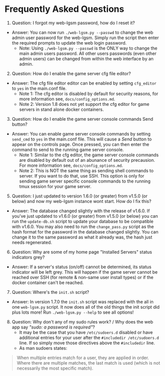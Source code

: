 # Frequently Asked Questions

1. Question: I forgot my web-lgsm password, how do I reset it?
  - Answer: You can now run `./web-lgsm.py --passwd` to change the web admin
    user password for the web-lgsm. Simply run the script then enter the
    required prompts to update the web login password.
    - Note: Using `./web-lgsm.py --passwd` is the ONLY way to change the main
      admin users password. All other users passwords (even other admin users)
      can be changed from within the web interface by an admin.

2. Question: How do I enable the game server cfg file editor?
  - Answer: The cfg file editor editor can be enabled by setting `cfg_editor`
    to `yes` in the main.conf file.
    - Note 1: The cfg editor is disabled by default for security reasons, for
      more information see, `docs/config_options.md`.
    - Note 2: Version 1.8 does not yet support the cfg editor for game servers
      in stand alone docker containers.

3. Question: How do I enable the game server console commands Send button?
  - Answer: You can enable game server console commands by setting `send_cmd` to
    `yes` in the main.conf file. This will cause a _Send_ button to appear on
    the controls page. Once pressed, you can then enter the command to send to
    the running game server console.
    - Note 1: Similar to the cfg editor, the game server console commands are
      disabled by default out of an abunance of security precausion. For more
      information see, `docs/config_options.md`.
    - Note 2: This is NOT the same thing as sending shell commands to server.
      If you want to do that, use SSH. This option is only for sending game
      server specific console commands to the running tmux session for your
      game server.

<!-- TODO: UPDATE THIS ONE!!! -->
5. Question: I just updated to version 1.6.0 (or greater) from v1.5.0 (or below)
   and now my web-lgsm instance wont start. How do I fix this?
  - Answer: The database changed slightly with the release of v1.6.0. If you've
    just updated to v1.6.0 (or greater) from v1.5.0 (or below) you can run the
    `update-db.sh` script to update your database to be compatible with v1.6.0.
    You may also need to run the `change_pass.py` script as the hash format for
    the password in the database changed slightly. You can change it to the
    same password as what it already was, the hash just needs regenerated.

6. Question: Why are some of my home page "Installed Servers" status indicators grey?
  - Answer: If a server's status (on/off) cannot be determined, its status
    indicator will be left grey. This will happen if the game server cannot be
    reached over SSH (for remote & non-same user install types) or if the
    docker container can't be reached.

7. Question: Where's the `init.sh` script?
  - Answer: In version 1.7.0 the `init.sh` script was replaced with the all in
    one `web-lgsm.py` script. It now does all of the old things the init script
    did plus lots more! Run `./web-lgsm.py --help` to see all options!

8. Question: Why don't any of my sudo rules work? / Why does the web app say
   _"sudo: a password is required"_?
   - It may be the case that you have `/etc/sudoers.d` disabled or have
     additional entries for your user after the `#includedir /etc/sudoers.d`
     line. If so simply move those directives above the `#includedir` line.
   - As man sudoers states:
>   When multiple entries match for a user, they are applied in order.
>   Where there are multiple matches, the last match is used (which is not
>   necessarily the most specific match).


